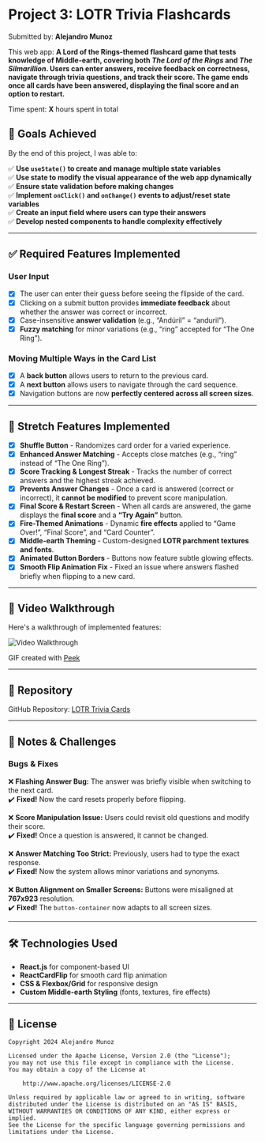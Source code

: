 # Project 3: **LOTR Trivia Flashcards**

Submitted by: **Alejandro Munoz**  

This web app: **A Lord of the Rings-themed flashcard game that tests knowledge of Middle-earth, covering both *The Lord of the Rings* and *The Silmarillion*. Users can enter answers, receive feedback on correctness, navigate through trivia questions, and track their score. The game ends once all cards have been answered, displaying the final score and an option to restart.**  

Time spent: **X** hours spent in total  

## 🎯 Goals Achieved  

By the end of this project, I was able to:  

✅ **Use `useState()` to create and manage multiple state variables**  
✅ **Use state to modify the visual appearance of the web app dynamically**  
✅ **Ensure state validation before making changes**  
✅ **Implement `onClick()` and `onChange()` events to adjust/reset state variables**  
✅ **Create an input field where users can type their answers**  
✅ **Develop nested components to handle complexity effectively**  

---

## ✅ Required Features Implemented  

### **User Input**  
- [x] The user can enter their guess before seeing the flipside of the card.  
- [x] Clicking on a submit button provides **immediate feedback** about whether the answer was correct or incorrect.  
- [x] Case-insensitive **answer validation** (e.g., “Andúril” = “anduril”).  
- [x] **Fuzzy matching** for minor variations (e.g., “ring” accepted for “The One Ring”).  

### **Moving Multiple Ways in the Card List**  
- [x] A **back button** allows users to return to the previous card.  
- [x] A **next button** allows users to navigate through the card sequence.  
- [x] Navigation buttons are now **perfectly centered across all screen sizes**.  

---

## 🚀 Stretch Features Implemented  

- [x] **Shuffle Button** - Randomizes card order for a varied experience.  
- [x] **Enhanced Answer Matching** - Accepts close matches (e.g., “ring” instead of “The One Ring”).  
- [x] **Score Tracking & Longest Streak** - Tracks the number of correct answers and the highest streak achieved.  
- [x] **Prevents Answer Changes** - Once a card is answered (correct or incorrect), it **cannot be modified** to prevent score manipulation.  
- [x] **Final Score & Restart Screen** - When all cards are answered, the game displays the **final score** and a **“Try Again”** button.  
- [x] **Fire-Themed Animations** - Dynamic **fire effects** applied to “Game Over!”, “Final Score”, and “Card Counter”.  
- [x] **Middle-earth Theming** - Custom-designed **LOTR parchment textures and fonts**.  
- [x] **Animated Button Borders** - Buttons now feature subtle glowing effects.  
- [x] **Smooth Flip Animation Fix** - Fixed an issue where answers flashed briefly when flipping to a new card.  

---

## 🎥 Video Walkthrough  

Here's a walkthrough of implemented features:  

<img src='https://i.imgur.com/j8CkezY.gif' title='Video Walkthrough' width='' alt='Video Walkthrough' />  

<!-- Replace this with the final GIF once recorded -->
GIF created with [Peek](https://github.com/phw/peek)  

---

## 📂 Repository  

GitHub Repository: [LOTR Trivia Cards](https://github.com/FAU-FullStack-Dev-Spring2025/project-3-alej4ndro-cm)  

---

## 📝 Notes & Challenges  

### **Bugs & Fixes**  
❌ **Flashing Answer Bug:** The answer was briefly visible when switching to the next card.  
✔️ **Fixed!** Now the card resets properly before flipping.  

❌ **Score Manipulation Issue:** Users could revisit old questions and modify their score.  
✔️ **Fixed!** Once a question is answered, it cannot be changed.  

❌ **Answer Matching Too Strict:** Previously, users had to type the exact response.  
✔️ **Fixed!** Now the system allows minor variations and synonyms.  

❌ **Button Alignment on Smaller Screens:** Buttons were misaligned at **767x923** resolution.  
✔️ **Fixed!** The `button-container` now adapts to all screen sizes.  

---

## 🛠 Technologies Used  

- **React.js** for component-based UI  
- **ReactCardFlip** for smooth card flip animation  
- **CSS & Flexbox/Grid** for responsive design  
- **Custom Middle-earth Styling** (fonts, textures, fire effects)  

---

## 📜 License  

    Copyright 2024 Alejandro Munoz  

    Licensed under the Apache License, Version 2.0 (the "License");  
    you may not use this file except in compliance with the License.  
    You may obtain a copy of the License at  

        http://www.apache.org/licenses/LICENSE-2.0  

    Unless required by applicable law or agreed to in writing, software  
    distributed under the License is distributed on an "AS IS" BASIS,  
    WITHOUT WARRANTIES OR CONDITIONS OF ANY KIND, either express or implied.  
    See the License for the specific language governing permissions and  
    limitations under the License.  
